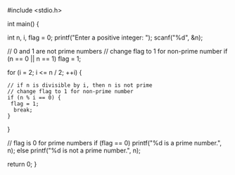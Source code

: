 #include <stdio.h>

int main() {

  int n, i, flag = 0;
  printf("Enter a positive integer: ");
  scanf("%d", &n);

  // 0 and 1 are not prime numbers
  // change flag to 1 for non-prime number
  if (n == 0 || n == 1)
    flag = 1;

  for (i = 2; i <= n / 2; ++i) {

    // if n is divisible by i, then n is not prime
    // change flag to 1 for non-prime number
    if (n % i == 0) {
     flag = 1;
      break;
    }
  }

  // flag is 0 for prime numbers
  if (flag == 0)
    printf("%d is a prime number.", n);
  else
    printf("%d is not a prime number.", n);

  return 0;
}
